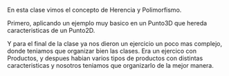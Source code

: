 En esta clase vimos el concepto de Herencia y Polimorfismo.

Primero, aplicando un ejemplo muy basico en un Punto3D que hereda caracteristicas de un Punto2D.

Y para el final de la clase ya nos dieron un ejercicio un poco mas complejo, donde teniamos que organizar bien las clases. Era un ejercico con Productos, y despues habian varios tipos de productos con distintas caracteristicas y nosotros teniamos que organizarlo de la mejor manera.